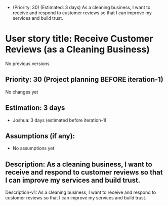 * (Priority: 30) (Estimated: 3 days) As a cleaning business, I want to receive and respond to customer reviews so that I can improve my services and build trust.

# User story title: Receive Customer Reviews (as a Cleaning Business)
No previous versions

## Priority: 30 (Project planning BEFORE iteration-1)
No changes yet

## Estimation: 3 days
* Joshua: 3 days (estimated before iteration-1)

## Assumptions (if any):
* No assumptions yet

## Description: As a cleaning business, I want to receive and respond to customer reviews so that I can improve my services and build trust.
Description-v1: As a cleaning business, I want to receive and respond to customer reviews so that I can improve my services and build trust.